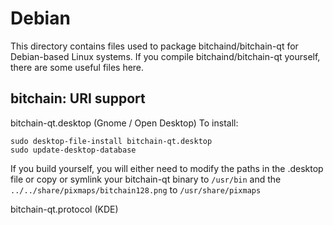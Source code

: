 
Debian
====================
This directory contains files used to package bitchaind/bitchain-qt
for Debian-based Linux systems. If you compile bitchaind/bitchain-qt yourself, there are some useful files here.

## bitchain: URI support ##


bitchain-qt.desktop  (Gnome / Open Desktop)
To install:

	sudo desktop-file-install bitchain-qt.desktop
	sudo update-desktop-database

If you build yourself, you will either need to modify the paths in
the .desktop file or copy or symlink your bitchain-qt binary to `/usr/bin`
and the `../../share/pixmaps/bitchain128.png` to `/usr/share/pixmaps`

bitchain-qt.protocol (KDE)

